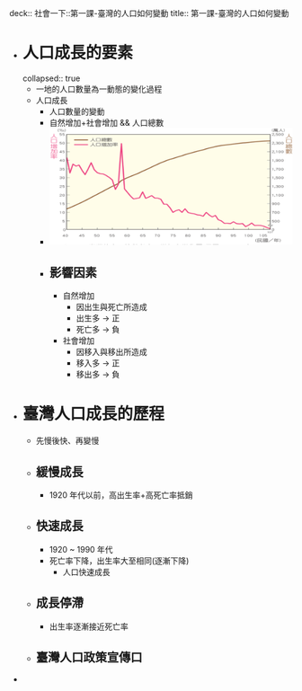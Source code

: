deck:: 社會一下::第一課-臺灣的人口如何變動
title:: 第一課-臺灣的人口如何變動

- # 人口成長的要素
  collapsed:: true
	- 一地的人口數量為一動態的變化過程
	- 人口成長
		- 人口數量的變動
		- 自然增加+社會增加 && 人口總數
		- ![image.png](../assets/image_1657680538681_0.png)
		- ## 影響因素
			- 自然增加
				- 因出生與死亡所造成
				- 出生多 -> 正
				- 死亡多 -> 負
			- 社會增加
				- 因移入與移出所造成
				- 移入多 -> 正
				- 移出多 -> 負
- # 臺灣人口成長的歷程
	- 先慢後快、再變慢
	- ## 緩慢成長
		- 1920 年代以前，高出生率+高死亡率抵銷
	- ## 快速成長
		- 1920 ~ 1990 年代
		- 死亡率下降，出生率大至相同(逐漸下降)
			- 人口快速成長
	- ## 成長停滯
		- 出生率逐漸接近死亡率
	- ## 臺灣人口政策宣傳口
-